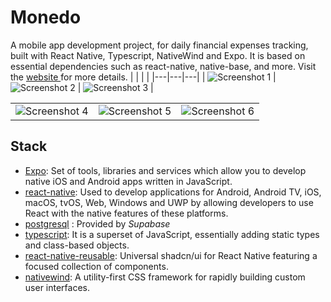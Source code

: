 # Monedo

A mobile app development project, for daily financial expenses tracking, built with React Native, Typescript, NativeWind and Expo. It is based on essential dependencies such as react-native, native-base, and more.
Visit the  [ website ](monedo.framer.website) for more details.
|  |  |  |
|---|---|---|
| <img src="https://i.ibb.co/NrfWzBD/Google-Pixel-4-XL-Screenshot-1.png" alt="Screenshot 1"> | <img src="https://i.ibb.co/FqXPTqj/Google-Pixel-4-XL-Screenshot-2.png" alt="Screenshot 2"> | <img src="https://i.ibb.co/kgRSCYC/Google-Pixel-4-XL-Screenshot-3.png" alt="Screenshot 3"> |

|  |  |  |
|---|---|---|
| <img src="https://i.ibb.co/51z9WtV/Google-Pixel-4-XL-Screenshot-4.png" alt="Screenshot 4"> | <img src="https://i.ibb.co/xmRSg90/Google-Pixel-4-XL-Screenshot-5.png" alt="Screenshot 5"> | <img src="https://i.ibb.co/VYYgWQG/Google-Pixel-4-XL-Screenshot-6.png" alt="Screenshot 6"> |

## Stack

- [Expo](https://expo.dev/): Set of tools, libraries and services which allow you to develop native iOS and Android apps written in JavaScript.
- [react-native](https://reactnative.dev/): Used to develop applications for Android, Android TV, iOS, macOS, tvOS, Web, Windows and UWP by allowing developers to use React with the native features of these platforms.
- [postgresql](https://supabase.com/docs/guides/database/overview) : Provided by *Supabase*
- [typescript](https://www.typescriptlang.org/): It is a superset of JavaScript, essentially adding static types and class-based objects.
- [react-native-reusable](https://github.com/mrzachnugent/react-native-reusables): Universal shadcn/ui for React Native featuring a focused collection of components.
- [nativewind](https://www.nativewind.dev/): A utility-first CSS framework for rapidly building custom user interfaces.
